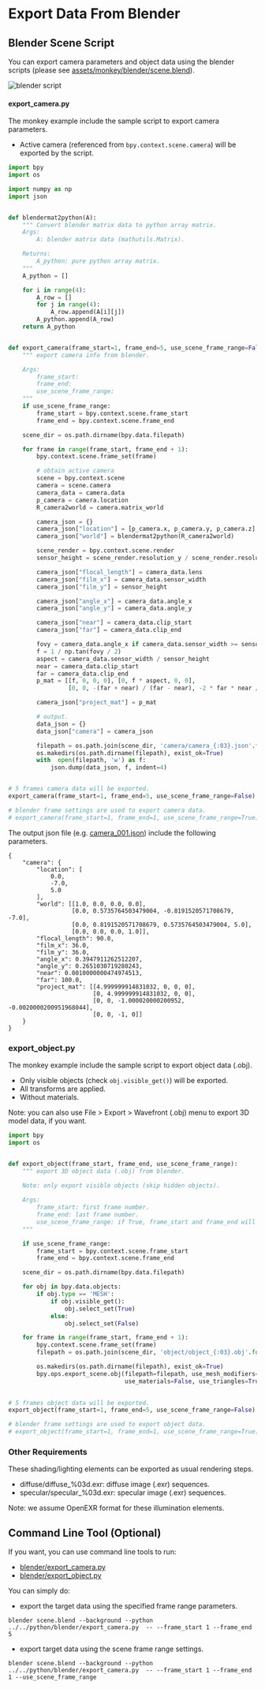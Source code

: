# Export Data From Blender

## Blender Scene Script

You can export camera parameters and object data using the blender scripts (please see [assets/monkey/blender/scene.blend](../assets/monkey/blender/scene.blend)).

![blender script](../images/blender/blender_script.png)

#### export_camera.py

The monkey example include the sample script to export camera parameters.

- Active camera (referenced from ```bpy.context.scene.camera```) will be exported by the script.

```python
import bpy
import os

import numpy as np
import json


def blendermat2python(A):
    """ Convert blender matrix data to python array matrix.
    Args:
        A: blender matrix data (mathutils.Matrix).

    Returns:
        A_python: pure python array matrix.
    """
    A_python = []

    for i in range(4):
        A_row = []
        for j in range(4):
            A_row.append(A[i][j])
        A_python.append(A_row)
    return A_python


def export_camera(frame_start=1, frame_end=5, use_scene_frame_range=False):
    """ export camera info from blender.

    Args:
        frame_start:
        frame_end:
        use_scene_frame_range:
    """
    if use_scene_frame_range:
        frame_start = bpy.context.scene.frame_start
        frame_end = bpy.context.scene.frame_end

    scene_dir = os.path.dirname(bpy.data.filepath)

    for frame in range(frame_start, frame_end + 1):
        bpy.context.scene.frame_set(frame)

        # obtain active camera
        scene = bpy.context.scene
        camera = scene.camera
        camera_data = camera.data
        p_camera = camera.location
        R_camera2world = camera.matrix_world

        camera_json = {}
        camera_json["location"] = [p_camera.x, p_camera.y, p_camera.z]
        camera_json["world"] = blendermat2python(R_camera2world)

        scene_render = bpy.context.scene.render
        sensor_height = scene_render.resolution_y / scene_render.resolution_x * camera_data.sensor_width

        camera_json["flocal_length"] = camera_data.lens
        camera_json["film_x"] = camera_data.sensor_width
        camera_json["film_y"] = sensor_height

        camera_json["angle_x"] = camera_data.angle_x
        camera_json["angle_y"] = camera_data.angle_y

        camera_json["near"] = camera_data.clip_start
        camera_json["far"] = camera_data.clip_end

        fovy = camera_data.angle_x if camera_data.sensor_width >= sensor_height else camera_data.angle_y
        f = 1 / np.tan(fovy / 2)
        aspect = camera_data.sensor_width / sensor_height
        near = camera_data.clip_start
        far = camera_data.clip_end
        p_mat = [[f, 0, 0, 0], [0, f * aspect, 0, 0],
                 [0, 0, -(far + near) / (far - near), -2 * far * near / (far - near)], [0, 0, -1, 0]]

        camera_json["project_mat"] = p_mat

        # output.
        data_json = {}
        data_json["camera"] = camera_json

        filepath = os.path.join(scene_dir, 'camera/camera_{:03}.json'.format(frame))
        os.makedirs(os.path.dirname(filepath), exist_ok=True)
        with  open(filepath, 'w') as f:
            json.dump(data_json, f, indent=4)


# 5 frames camera data will be exported.
export_camera(frame_start=1, frame_end=5, use_scene_frame_range=False)

# blender frame settings are used to export camera data.
# export_camera(frame_start=1, frame_end=1, use_scene_frame_range=True)
```

The output json file (e.g. [camera_001.json](../assets/monkey/blender/camera/camera_001.json)) include the following parameters.

```
{
    "camera": {
        "location": [
            0.0,
            -7.0,
            5.0
        ],
        "world": [[1.0, 0.0, 0.0, 0.0],
                  [0.0, 0.5735764503479004, -0.8191520571708679, -7.0],
                  [0.0, 0.8191520571708679, 0.5735764503479004, 5.0],
                  [0.0, 0.0, 0.0, 1.0]],
        "flocal_length": 90.0,
        "film_x": 36.0,
        "film_y": 36.0,
        "angle_x": 0.3947911262512207,
        "angle_y": 0.2651030719280243,
        "near": 0.0010000000474974513,
        "far": 100.0,
        "project_mat": [[4.999999914831032, 0, 0, 0],
                        [0, 4.999999914831032, 0, 0],
                        [0, 0, -1.000020000200952, -0.0020000200951968044],
                        [0, 0, -1, 0]]
    }
}
```

### export_object.py

The monkey example include the sample script to export object data (.obj).

- Only visible objects (check ```obj.visible_get()```) will be exported.
- All transforms are applied.
- Without materials.

Note: you can also use File > Export > Wavefront (.obj) menu to export 3D model data, if you want.

``` python
import bpy
import os


def export_object(frame_start, frame_end, use_scene_frame_range):
    """ export 3D object data (.obj) from blender.
    
    Note: only export visible objects (skip hidden objects).

    Args:
        frame_start: first frame number.
        frame_end: last frame number.
        use_scene_frame_range: if True, frame_start and frame_end will be set from belnder scene setting.
    """

    if use_scene_frame_range:
        frame_start = bpy.context.scene.frame_start
        frame_end = bpy.context.scene.frame_end

    scene_dir = os.path.dirname(bpy.data.filepath)

    for obj in bpy.data.objects:
        if obj.type == 'MESH':
            if obj.visible_get():
                obj.select_set(True)
            else:
                obj.select_set(False)

    for frame in range(frame_start, frame_end + 1):
        bpy.context.scene.frame_set(frame)
        filepath = os.path.join(scene_dir, 'object/object_{:03}.obj'.format(frame))

        os.makedirs(os.path.dirname(filepath), exist_ok=True)
        bpy.ops.export_scene.obj(filepath=filepath, use_mesh_modifiers=True, use_selection=True, 
                                 use_materials=False, use_triangles=True)
        

# 5 frames object data will be exported.
export_object(frame_start=1, frame_end=5, use_scene_frame_range=False)

# blender frame settings are used to export object data.
# export_object(frame_start=1, frame_end=1, use_scene_frame_range=True)
```

### Other Requirements

These shading/lighting elements can be exported as usual rendering steps.

- diffuse/diffuse_%03d.exr:  diffuse image (.exr) sequences.
- specular/specular_%03d.exr: specular image (.exr) sequences.

Note: we assume OpenEXR format for these illumination elements.

## Command Line Tool (Optional)

If you want, you can use command line tools to run:

- [blender/export_camera.py](../python/blender/export_camera.py)
- [blender/export_object.py](../python/blender/export_object.py)

You can simply do:

- export the target data using the specified frame range parameters.
```shell
blender scene.blend --background --python ../../python/blender/export_camera.py  -- --frame_start 1 --frame_end 5
```

- export target data using the scene frame range settings.

```shell
blender scene.blend --background --python ../../python/blender/export_camera.py  -- --frame_start 1 --frame_end 1 --use_scene_frame_range
```